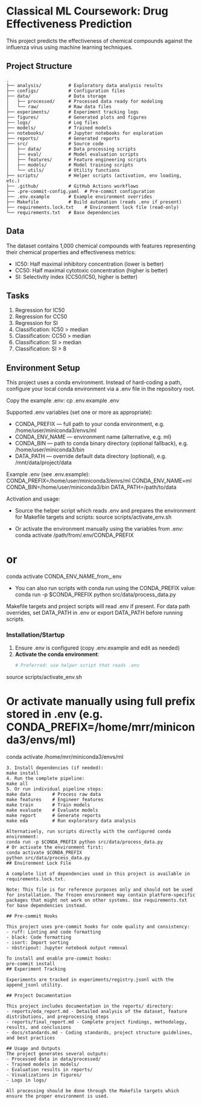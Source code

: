 # Classical ML Coursework: Drug Effectiveness Prediction

This project predicts the effectiveness of chemical compounds against the influenza virus using machine learning techniques.

## Project Structure

```
.
├── analysis/          # Exploratory data analysis results
├── configs/           # Configuration files
├── data/              # Data storage
│   ├── processed/     # Processed data ready for modeling
│   └── raw/           # Raw data files
├── experiments/       # Experiment tracking logs
├── figures/           # Generated plots and figures
├── logs/              # Log files
├── models/            # Trained models
├── notebooks/         # Jupyter notebooks for exploration
├── reports/           # Generated reports
├── src/               # Source code
│   ├── data/          # Data processing scripts
│   ├── eval/          # Model evaluation scripts
│   ├── features/      # Feature engineering scripts
│   ├── models/        # Model training scripts
│   └── utils/         # Utility functions
├── scripts/           # Helper scripts (activation, env loading, etc.)
├── .github/           # GitHub Actions workflows
├── .pre-commit-config.yaml  # Pre-commit configuration
├── .env.example       # Example environment overrides
├── Makefile           # Build automation (reads .env if present)
├── requirements.lock.txt    # Environment lock file (read-only)
└── requirements.txt   # Base dependencies
```

## Data

The dataset contains 1,000 chemical compounds with features representing their chemical properties and effectiveness metrics:

- IC50: Half maximal inhibitory concentration (lower is better)
- CC50: Half maximal cytotoxic concentration (higher is better)
- SI: Selectivity index (CC50/IC50, higher is better)

## Tasks

1. Regression for IC50
2. Regression for CC50
3. Regression for SI
4. Classification: IC50 > median
5. Classification: CC50 > median
6. Classification: SI > median
7. Classification: SI > 8

## Environment Setup

This project uses a conda environment. Instead of hard-coding a path, configure your local conda environment via a .env file in the repository root.

Copy the example .env:
cp .env.example .env

Supported .env variables (set one or more as appropriate):

- CONDA_PREFIX — full path to your conda environment, e.g. /home/user/miniconda3/envs/ml
- CONDA_ENV_NAME — environment name (alternative, e.g. ml)
- CONDA_BIN — path to conda binary directory (optional fallback), e.g. /home/user/miniconda3/bin
- DATA_PATH — override default data directory (optional), e.g. /mnt/data/project/data

Example .env (see .env.example):
CONDA_PREFIX=/home/user/miniconda3/envs/ml
CONDA_ENV_NAME=ml
CONDA_BIN=/home/user/miniconda3/bin
DATA_PATH=/path/to/data

Activation and usage:

- Source the helper script which reads .env and prepares the environment for Makefile targets and scripts:
source scripts/activate_env.sh

- Or activate the environment manually using the variables from .env:
conda activate /path/from/.env/CONDA_PREFIX
# or
conda activate CONDA_ENV_NAME_from_.env

- You can also run scripts with conda run using the CONDA_PREFIX value:
conda run -p $CONDA_PREFIX python src/data/process_data.py

Makefile targets and project scripts will read .env if present. For data path overrides, set DATA_PATH in .env or export DATA_PATH before running scripts.
### Installation/Startup

1. Ensure .env is configured (copy .env.example and edit as needed)
2. **Activate the conda environment**:
   ```bash
   # Preferred: use helper script that reads .env
source scripts/activate_env.sh
   # Or activate manually using full prefix stored in .env (e.g. CONDA_PREFIX=/home/mrr/miniconda3/envs/ml)
   conda activate /home/mrr/miniconda3/envs/ml
   ```
3. Install dependencies (if needed):
   make install
4. Run the complete pipeline:
   make all
5. Or run individual pipeline steps:
make data        # Process raw data
make features    # Engineer features
make train       # Train models
make evaluate    # Evaluate models
make report      # Generate reports
make eda         # Run exploratory data analysis

Alternatively, run scripts directly with the configured conda environment:
conda run -p $CONDA_PREFIX python src/data/process_data.py
# Or activate the environment first:
conda activate $CONDA_PREFIX
python src/data/process_data.py
## Environment Lock File

A complete list of dependencies used in this project is available in requirements.lock.txt.

Note: This file is for reference purposes only and should not be used for installation. The frozen environment may contain platform-specific packages that might not work on other systems. Use requirements.txt for base dependencies instead.

## Pre-commit Hooks

This project uses pre-commit hooks for code quality and consistency:
- ruff: Linting and code formatting
- black: Code formatting
- isort: Import sorting
- nbstripout: Jupyter notebook output removal

To install and enable pre-commit hooks:
pre-commit install
## Experiment Tracking

Experiments are tracked in experiments/registry.jsonl with the append_jsonl utility.

## Project Documentation

This project includes documentation in the reports/ directory:
- reports/eda_report.md - Detailed analysis of the dataset, feature distributions, and preprocessing steps
- reports/final_report.md - Complete project findings, methodology, results, and conclusions
- docs/standards.md - Coding standards, project structure guidelines, and best practices

## Usage and Outputs
The project generates several outputs:
- Processed data in data/processed/
- Trained models in models/
- Evaluation results in reports/
- Visualizations in figures/
- Logs in logs/

All processing should be done through the Makefile targets which ensure the proper environment is used.

